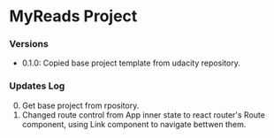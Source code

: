 # MyReads Project

### Versions

* 0.1.0: Copied base project template from udacity repository.

### Updates Log

0. Get base project from rpository.
1. Changed route control from App inner state to react router's Route component, using Link component to navigate bettwen them.